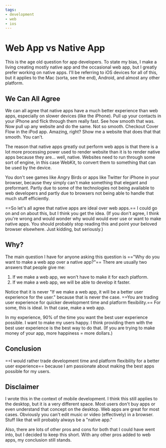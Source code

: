 ```yaml
---
tags:
- development
- web
- ios
---
```


# Web App vs Native App

This is the age old question for app developers. To state my bias, I make a living creating mostly native app and the occasional web app, but I greatly prefer working on native apps. I'll be referring to iOS devices for all of this, but it applies to the Mac (sorta, see the end), Android, and almost any other platform.

## We Can All Agree

We can all agree that native apps have a much better experience than web apps, especially on slower devices (like the iPhone). Pull up your contacts in your iPhone and flick through them really fast. See how smooth that was. Now pull up any website and do the same. Not so smooth. Checkout Cover Flow in the iPod app. Amazing, right? Show me a website that does that that smooth. You can't.

The reason that native apps greatly out perform web apps is that there is a lot more processing power used to render website than it is to render native apps because they are... well, native. Websites need to run through some sort of engine, in this case WebKit, to convert them to something that can be used by the device.

You don't see games like Angry Birds or apps like Twitter for iPhone in your browser, because they simply can't make something that elegant and preformant. Partly due to some of the technologies not being available to web developers and partly due to browsers not being able to handle that much stuff efficiently.

==So let's all agree that native apps are ideal over web apps.== I could go on and on about this, but I think you get the idea. (If you don't agree, I think you're wrong and would wonder why would would ever use or want to make native apps. You should probably stop reading this and point your beloved browser elsewhere. Just kidding, but seriously.)

## Why?

The main question I have for anyone asking this question is =="Why do you want to make a web app over a native app?"== There are usually two answers that people give me:

1. If we make a web app, we won't have to make it for each platform.
2. If we make a web app, we will be able to develop it faster.

Notice that it is never "If we make a web app, it will be a better user experience for the user." because that is never the case. ==You are trading user experience for quicker development time and platform flexibility.== For some, this is ideal. In that case, make a web app.

In my experience, 90% of the time you want the best user experience possible. I want to make my users happy. I think providing them with the best user experience is the best way to do that. (If you are trying to make money of your app, more happiness = more dollars.)

## Conclusion

==I would rather trade development time and platform flexibility for a better user experience== because I am passionate about making the best apps possible for my users.

## Disclaimer

I wrote this in the context of mobile development. I think this still applies to the desktop, but it is a very different space. Most users don't buy apps or even understand that concept on the desktop. Web apps are great for most cases. Obviously you can't edit music or video (effectively) in a browser. Stuff like that will probably always be a "native app."

Also, there are lots of other pros and cons for both that I could have went into, but I decided to keep this short. With any other pros added to web apps, my conclusion still stands.
